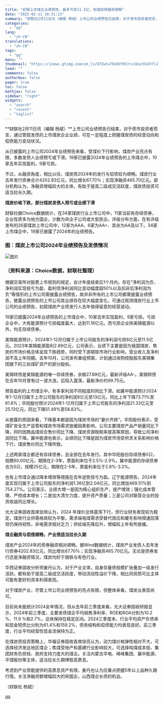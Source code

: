 ```yaml
---
title: "初探上市煤企业绩预告，最多亏损11.5亿，但煤炭债融资顺畅"
date: "2025-02-11 18:31:13"
summary: "财联社2月11日讯（编辑 杨斌）上市公司业绩预告已结束，对于债市投资者而言，通过管窥发债的上市煤炭企..."
categories:
  - "qq"
lang:
  - "zh-CN"
translations:
  - "zh-CN"
tags:
  - "qq"
menu: ""
thumbnail: "https://inews.gtimg.com/om_ls/O7ZwtuT8nDVY0Ircv1Dac91UV7lxTzo3bdyLndQi0fl4kAA_640360/0"
lead: ""
comments: false
authorbox: false
pager: true
toc: false
mathjax: false
sidebar: "right"
widgets:
  - "search"
  - "recent"
  - "taglist"
---
```


**财联社2月11日讯（编辑 杨斌）**上市公司业绩预告已结束，对于债市投资者而言，通过管窥发债的上市煤炭企业业绩，可在一定程度上把握煤炭债的经营动向和偿债能力变动状况。

从已披露的上市公司2024年业绩预告来看，受煤价下行影响，煤炭产业亮点有限，多数发债人业绩预亏或下滑。19家已披露2024年业绩预告的上市煤企中，10家去年实现盈利，9家亏损。

不过，从融资角度，相比以往，煤炭债2024年的发行与偿债较为顺畅。煤炭行业去年发行债券合计4202.83亿元，同比增长67.70%；实现净融资465.70亿元。部分机构认为，净融资增幅较大的主体，有助于提高二级成交活跃度，煤炭债投资可适当拉长久期。

**煤炭价格下跌，部分煤炭发债人预亏或业绩下滑**

财联社据Choice数据统计，在34家煤炭行业上市公司中，11家当前有存续债券，企业性质多为地方国企，少数为央企子公司或大型民企。评级分布方面，在有评级发布的26家煤炭上市公司中，12家为AAA、6家为AA+、其余为AA及以下。34家上市煤企中，19家已披露了2024年的业绩预告。

### 图：煤炭上市公司2024年业绩预告及发债情况

![图片](https://inews.gtimg.com/om_bt/Ow7TjM4DAXDRb3UUGYoOfmzdfHxgjhysw3d_OUhDHOcfUAA/641)

### （资料来源：Choice数据，财联社整理）

根据交易所对股票上市规则的规定，会计年度结束后1个月内，存在“净利润为负、净利润实现扭亏为盈、盈利但净利润同比变动幅度超50%以及扣非后净利润为负”等情形的上市公司需披露业绩预告，故并非所有的上市公司都需披露业绩预告，披露业绩预告的上市公司其业绩存在较大幅度变化，可通过观测煤炭行业上市公司的业绩预告，初窥煤炭产业债发行人去年值得留意的经营波动。

19家已披露2024年业绩预告的上市煤企中，10家去年实现盈利，9家亏损。亏损企业中，大有能源预计亏损幅度最大，达到11.16亿元。而亏损企业除美锦能源以外，均无存续债券。

美锦能源预计，2024年1-12月归属于上市公司股东的净利润亏损8亿元至11.5亿元。2023年美锦能源盈利2.89亿元，公司表示，业绩下主要是因为我国煤炭、焦炭的市场价格总体呈现下跌趋势，同时受下游钢铁市场行业影响，营业收入及净利润不及上年同期。去年10月，公司发布重组预案，计划通过收购控股股东美锦集团旗下的三处煤矿资产的部分股权。

美锦转债是美锦能源的唯一存续债券，余额27.89亿元，最新评级AA-。美锦转债在去年10月曾有过一波大涨，后陷入震荡，最新净价约99.75元。

预告盈利的上市煤企中，有多家利润不同程度的同比下滑。如冀中能源预计2024年1-12月归属于上市公司股东的净利润9亿元至13亿元，同比上年下降73.71%至81.8%；华阳股份预计2024年1-12月归属于上市公司股东的净利润21.33亿元至25.13亿元，同比下降51.49%至58.83%。

从披露的原因来看，下降基本都是因为煤炭市场的“量价齐跌”。华阳股份表示，受煤矿安全生产监管和煤炭市场需求放缓因素影响，公司主要煤炭产品产销量同比下降，同时因商品煤综合售价同比下降、煤炭资源税税率提高等原因，导致公司净利润同比下降。冀中能源也表示，业绩同比下降是因为煤炭市场受供求关系影响价格下行，煤炭售价同比下降所致。

上述两家煤企都还有存续债券，且全部在去年发行。其中华阳股份存续债券5只，规模60.00亿元，期限在2-3年，票面利率位于2.5%-2.9%。冀中能源的存续债券也为5只，规模25亿元，期限在2-5年，票面利率位于2.8%-3.3%。

也有上市煤企通过降本增效等措施在去年逆势扭亏为盈。辽宁能源预告，2024年度实现归属于上市公司股东的净利润1.36亿到2.04亿元，同比增加469.51%到754.27%。公司表示，业绩大增一是因为精心组织生产，提产增效；强化成本管理，严控成本增长；二是加大清欠力度，提升资产质量；三是公司对联营企业的投资收益同比增长。

光大证券固收首席张旭认为，2024 年煤价总体震荡下行，但行业财务表现较为稳定。煤炭行业供需格局较为平衡，需求端电煤需求受替代效应和暖冬影响增速回落但仍保持韧性，非电需求相对乏力；供给端先降后升，增幅较上年有所放缓。

**煤企融资与偿债顺畅，产业债适当拉长久期**

煤炭产业2024年的债券融资相对顺畅。据Wind数据统计，煤炭产业发债人去年发行债券4202.83亿元，同比增长67.70%；实现净融资465.70亿元。无论是债券发行还是净融资情况，煤炭均好于钢铁与有色行业。

华西证券固收分析师姜丹认为，对于产业主体，自身存量债规模扩张叠加一级发行活跃，都有助于提高二级成交活跃度，带动流动性溢价下降，相比同资质可比主体可能有更好的资本利得表现。

对于煤炭产业，尽管上市公司业绩预告的亮点有限，但整体来看，煤炭业表现尚可。

目前尚未能统计2024全年情况，但从去年前三季度来看，光大证券固收研报显示，2024年前三季度，主要发债煤企平均销售净利率、ROE和ROA分别为10.2 %、11.9 %和2.7%，总体保持在稳定区间。2024三季度末，行业平均资产负债率和现金短债比分别为61.4%和159.2%，债务结构和偿债能力均表现良好。前三季度，行业平均经营性现金流保持为正。

在煤炭债投资策略上，华福证券固收首席徐亮认为，动力煤价格弹性相对不大，可选择经济发达地区煤企；焦煤受地产和基建行业影响较大，可选择吨煤成本低、集团财务负担轻、政府支持力度大的煤企。关注内蒙古华电、峰峰集团、冀中能源、平煤股份等主体，适当拉长久期博取高票息。

考虑到产业债能提供的高票息资产有限，姜丹也认为应重点把握5年以上品种久期行情。关注净融资额增幅较大的央国企，山西煤企长债的机会。

（财联社 杨斌）

[qq](https://new.qq.com/rain/a/20250211A07E1G00)
